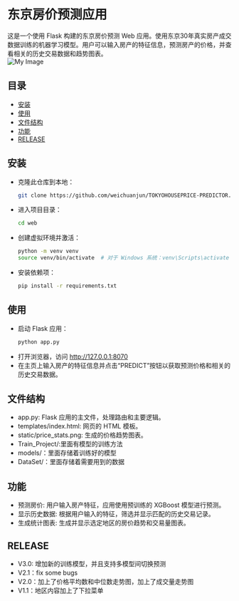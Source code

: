 # 东京房价预测应用

这是一个使用 Flask 构建的东京房价预测 Web 应用。使用东京30年真实房产成交数据训练的机器学习模型。用户可以输入房产的特征信息，预测房产的价格，并查看相关的历史交易数据和趋势图表。<br>
![My Image](https://github.com/weichuanjun/TOKYOHOUSEPRICE-PREDICTOR/blob/main/image.png)
## 目录

- [安装](#安装)
- [使用](#使用)
- [文件结构](#文件结构)
- [功能](#功能)
- [RELEASE](#RELEASE)

## 安装

- 克隆此仓库到本地：
   ```bash
   git clone https://github.com/weichuanjun/TOKYOHOUSEPRICE-PREDICTOR.git
- 进入项目目录：
   ```bash
   cd web
- 创建虚拟环境并激活：
     ```bash
   python -m venv venv
   source venv/bin/activate  # 对于 Windows 系统：venv\Scripts\activate
- 安装依赖项：
  ```bash
  pip install -r requirements.txt

## 使用
- 启动 Flask 应用：
     ```bash
     python app.py
- 打开浏览器，访问 http://127.0.0.1:8070
- 在主页上输入房产的特征信息并点击“PREDICT”按钮以获取预测价格和相关的历史交易数据。

## 文件结构
- app.py: Flask 应用的主文件，处理路由和主要逻辑。
- templates/index.html: 网页的 HTML 模板。
- static/price_stats.png: 生成的价格趋势图表。
- Train_Project/:里面有模型的训练方法
- models/：里面存储着训练好的模型
- DataSet/：里面存储着需要用到的数据
  
## 功能
- 预测房价: 用户输入房产特征，应用使用预训练的 XGBoost 模型进行预测。
- 显示历史数据: 根据用户输入的特征，筛选并显示匹配的历史交易记录。
- 生成统计图表: 生成并显示选定地区的房价趋势和交易量图表。

## RELEASE
- V3.0: 增加新的训练模型，并且支持多模型间切换预测
- V2.1：fix some bugs
- V2.0：加上了价格平均数和中位数走势图，加上了成交量走势图
- V1.1：地区内容加上了下拉菜单
